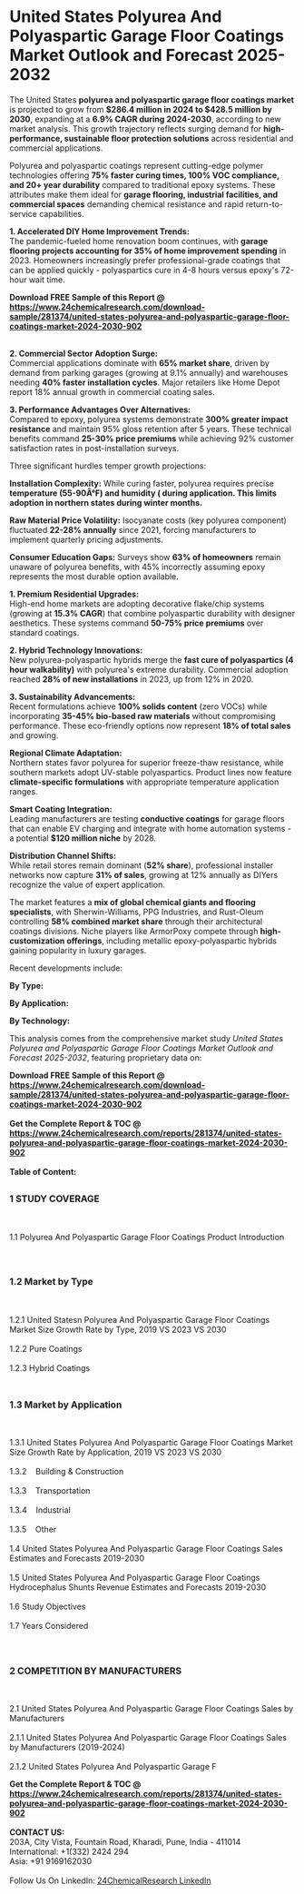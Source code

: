 <h1>United States Polyurea And Polyaspartic Garage Floor Coatings Market Outlook and Forecast 2025-2032</h1><p>The United States <strong>polyurea and polyaspartic garage floor coatings market</strong> is projected to grow from <strong>$286.4 million in 2024 to $428.5 million by 2030</strong>, expanding at a <strong>6.9% CAGR during 2024-2030</strong>, according to new market analysis. This growth trajectory reflects surging demand for <strong>high-performance, sustainable floor protection solutions</strong> across residential and commercial applications.</p><p>Polyurea and polyaspartic coatings represent cutting-edge polymer technologies offering <strong>75% faster curing times, 100% VOC compliance, and 20+ year durability</strong> compared to traditional epoxy systems. These attributes make them ideal for <strong>garage flooring, industrial facilities, and commercial spaces</strong> demanding chemical resistance and rapid return-to-service capabilities.</p><p><strong>1. Accelerated DIY Home Improvement Trends:</strong><br>
The pandemic-fueled home renovation boom continues, with <strong>garage flooring projects accounting for 35% of home improvement spending</strong> in 2023. Homeowners increasingly prefer professional-grade coatings that can be applied quickly - polyaspartics cure in 4-8 hours versus epoxy's 72-hour wait time.</p><div><b>Download FREE Sample of this Report @ 
            <a href="https://www.24chemicalresearch.com/download-sample/281374/united-states-polyurea-and-polyaspartic-garage-floor-coatings-market-2024-2030-902">
            https://www.24chemicalresearch.com/download-sample/281374/united-states-polyurea-and-polyaspartic-garage-floor-coatings-market-2024-2030-902</a></b></div><br><p><strong>2. Commercial Sector Adoption Surge:</strong><br>
Commercial applications dominate with <strong>65% market share</strong>, driven by demand from parking garages (growing at 9.1% annually) and warehouses needing <strong>40% faster installation cycles</strong>. Major retailers like Home Depot report 18% annual growth in commercial coating sales.</p><p><strong>3. Performance Advantages Over Alternatives:</strong><br>
Compared to epoxy, polyurea systems demonstrate <strong>300% greater impact resistance</strong> and maintain 95% gloss retention after 5 years. These technical benefits command <strong>25-30% price premiums</strong> while achieving 92% customer satisfaction rates in post-installation surveys.</p><p>Three significant hurdles temper growth projections:</p><p><strong>Installation Complexity:</strong> While curing faster, polyurea requires precise <strong>temperature (55-90Â°F) and humidity ( during application. This limits adoption in northern states during winter months.</strong></p><p><strong>Raw Material Price Volatility:</strong> Isocyanate costs (key polyurea component) fluctuated <strong>22-28% annually</strong> since 2021, forcing manufacturers to implement quarterly pricing adjustments.</p><p><strong>Consumer Education Gaps:</strong> Surveys show <strong>63% of homeowners</strong> remain unaware of polyurea benefits, with 45% incorrectly assuming epoxy represents the most durable option available.</p><p><strong>1. Premium Residential Upgrades:</strong><br>
High-end home markets are adopting decorative flake/chip systems (growing at <strong>15.3% CAGR</strong>) that combine polyaspartic durability with designer aesthetics. These systems command <strong>50-75% price premiums</strong> over standard coatings.</p><p><strong>2. Hybrid Technology Innovations:</strong><br>
New polyurea-polyaspartic hybrids merge the <strong>fast cure of polyaspartics (4 hour walkability)</strong> with polyurea's extreme durability. Commercial adoption reached <strong>28% of new installations</strong> in 2023, up from 12% in 2020.</p><p><strong>3. Sustainability Advancements:</strong><br>
Recent formulations achieve <strong>100% solids content</strong> (zero VOCs) while incorporating <strong>35-45% bio-based raw materials</strong> without compromising performance. These eco-friendly options now represent <strong>18% of total sales</strong> and growing.</p><p><strong>Regional Climate Adaptation:</strong><br>
	Northern states favor polyurea for superior freeze-thaw resistance, while southern markets adopt UV-stable polyaspartics. Product lines now feature <strong>climate-specific formulations</strong> with appropriate temperature application ranges.</p><p><strong>Smart Coating Integration:</strong><br>
	Leading manufacturers are testing <strong>conductive coatings</strong> for garage floors that can enable EV charging and integrate with home automation systems - a potential <strong>$120 million niche</strong> by 2028.</p><p><strong>Distribution Channel Shifts:</strong><br>
	While retail stores remain dominant (<strong>52% share</strong>), professional installer networks now capture <strong>31% of sales</strong>, growing at 12% annually as DIYers recognize the value of expert application.</p><p>The market features a <strong>mix of global chemical giants and flooring specialists</strong>, with Sherwin-Williams, PPG Industries, and Rust-Oleum controlling <strong>58% combined market share</strong> through their architectural coatings divisions. Niche players like ArmorPoxy compete through <strong>high-customization offerings</strong>, including metallic epoxy-polyaspartic hybrids gaining popularity in luxury garages.</p><p>Recent developments include:</p><p><strong>By Type:</strong></p><p><strong>By Application:</strong></p><p><strong>By Technology:</strong></p><p>This analysis comes from the comprehensive market study <em>United States Polyurea and Polyaspartic Garage Floor Coatings Market Outlook and Forecast 2025-2032</em>, featuring proprietary data on:</p><div><b>Download FREE Sample of this Report @ 
            <a href="https://www.24chemicalresearch.com/download-sample/281374/united-states-polyurea-and-polyaspartic-garage-floor-coatings-market-2024-2030-902">
            https://www.24chemicalresearch.com/download-sample/281374/united-states-polyurea-and-polyaspartic-garage-floor-coatings-market-2024-2030-902</a></b></div><br><div><b>Get the Complete Report & TOC @ 
            <a href="https://www.24chemicalresearch.com/reports/281374/united-states-polyurea-and-polyaspartic-garage-floor-coatings-market-2024-2030-902">
            https://www.24chemicalresearch.com/reports/281374/united-states-polyurea-and-polyaspartic-garage-floor-coatings-market-2024-2030-902</a></b></div><br>
            <b>Table of Content:</b><p><h2><span style="font-size:16px"><strong>1 STUDY COVERAGE</strong></span></h2><br />
<p>1.1 Polyurea And Polyaspartic Garage Floor Coatings Product Introduction</p><br />
<h2><span style="font-size:16px"><strong>1.2 Market by Type</strong></span></h2><br />
<p>1.2.1 United Statesn Polyurea And Polyaspartic Garage Floor Coatings Market Size Growth Rate by Type, 2019 VS 2023 VS 2030<br /><br />
1.2.2 Pure Coatings&nbsp;&nbsp; &nbsp;<br /><br />
1.2.3 Hybrid Coatings<br /><br />
<h2><span style="font-size:16px"><strong>1.3 Market by Application</strong></span></h2><br />
<p>1.3.1 United States Polyurea And Polyaspartic Garage Floor Coatings Market Size Growth Rate by Application, 2019 VS 2023 VS 2030<br /><br />
1.3.2&nbsp;&nbsp; &nbsp;Building & Construction<br /><br />
1.3.3&nbsp;&nbsp; &nbsp;Transportation<br /><br />
1.3.4&nbsp;&nbsp; &nbsp;Industrial<br /><br />
1.3.5&nbsp;&nbsp; &nbsp;Other<br /><br />
1.4 United States Polyurea And Polyaspartic Garage Floor Coatings Sales Estimates and Forecasts 2019-2030<br /><br />
1.5 United States Polyurea And Polyaspartic Garage Floor Coatings Hydrocephalus Shunts Revenue Estimates and Forecasts 2019-2030<br /><br />
1.6 Study Objectives<br /><br />
1.7 Years Considered</p><br />
<h2><span style="font-size:16px"><strong>2 COMPETITION BY MANUFACTURERS</strong></span></h2><br />
<p>2.1 United States Polyurea And Polyaspartic Garage Floor Coatings Sales by Manufacturers<br /><br />
2.1.1 United States Polyurea And Polyaspartic Garage Floor Coatings Sales by Manufacturers (2019-2024)<br /><br />
2.1.2 United States Polyurea And Polyaspartic Garage F</p><div><b>Get the Complete Report & TOC @ 
            <a href="https://www.24chemicalresearch.com/reports/281374/united-states-polyurea-and-polyaspartic-garage-floor-coatings-market-2024-2030-902">
            https://www.24chemicalresearch.com/reports/281374/united-states-polyurea-and-polyaspartic-garage-floor-coatings-market-2024-2030-902</a></b></div><br><b>CONTACT US:</b><br>
            203A, City Vista, Fountain Road, Kharadi, Pune, India - 411014<br>
            International: +1(332) 2424 294<br>
            Asia: +91 9169162030 <br><br>
            Follow Us On LinkedIn: <a href="https://www.linkedin.com/company/24chemicalresearch/">24ChemicalResearch LinkedIn</a>